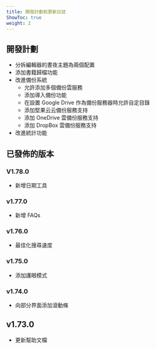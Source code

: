 ```yaml
---
title: 開發計劃和更新日誌
ShowToc: true
weight: 2
---
```


## 開發計劃

- 分拆編輯器的晝夜主題為兩個配置
- 添加書籍歸檔功能
- 改進備份系統
    - 允許添加多個備份雲服務
    - 添加導入備份功能
    - 在設置 Google Drive 作為備份服務器時允許自定目錄
    - 添加堅果云云備份服務支持
    - 添加 OneDrive 雲備份服務支持
    - 添加 DropBox 雲備份服務支持
- 改進統計功能

## 已發佈的版本

### V1.78.0

- 新增日期工具

### v1.77.0

- 新增 FAQs

### v1.76.0

- 最佳化搜尋速度

### v1.75.0

- 添加護眼模式

### v1.74.0

- 向部分界面添加滾動條

## v1.73.0

- 更新幫助文檔
